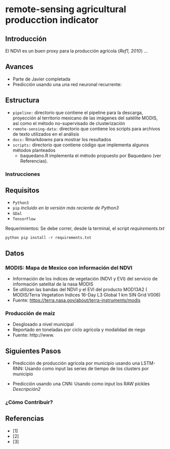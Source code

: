 # remote-sensing agricultural producction indicator

## Introducción

El NDVI es un buen proxy para la producción agrícola (*Ref1, 2010*) ...

## Avances
- Parte de Javier completada
- Predicción usando una una red neuronal recurrente:

## Estructura
- `pipeline:` directorio que contiene el pipeline para la descarga, proyección al territorio mexicano de las imágenes del satélite MODIS, así como el método no-supervisado de clusterización
- `remote-sensing-data:` directorio que contiene los scripts para archivos de texto utilizados en el análisis
- `docs:` Rmarkdowns para mostrar los resultados
- `scripts:` directorio que contiene código que implementa algunos métodos planteados
    - baquedano.R implementa el método propuesto por Baquedano (ver Referencias).

### Instrucciones


## Requisitos
- `Python3`
- `pip` *incluido en la versión más reciente de Python3*
- `GDal`
- `TensorFlow`

Requerimientos:
Se debe correr, desde la terminal, el script *requirements.txt*
```
python pip install -r requirements.txt
```

## Datos

### MODIS: Mapa de Mexico con información del NDVI
- Información de los indices de vegetación (NDVI y EVI) del servicio de información satelital de la nasa MODIS
- Se utilizan las bandas del NDVI y el EVI del producto MOD13A2 ( MODIS/Terra Vegetation Indices 16-Day L3 Global 1 km SIN Grid V006)
- Fuente: https://terra.nasa.gov/about/terra-instruments/modis

### Producción de maíz 
- Desglosado a nivel municipal
- Reportado en toneladas por ciclo agrícola y modalidad de riego
- Fuente:
 http://www.
 


## Siguientes Pasos
- Predicción de producción agrícola por municipio usando una LSTM-RNN:
Usando como input las series de tiempo de los clusters por municipio 

- Predicción usando una CNN:
Usando como input los RAW pickles *Descripción2* 

### ¿Cómo Contribuir?


## Referencias
- [1] 
- [2]  
- [3] 
